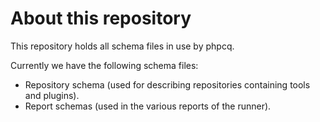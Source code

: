 # About this repository

This repository holds all schema files in use by phpcq.

Currently we have the following schema files:
- Repository schema (used for describing repositories containing tools and plugins).
- Report schemas (used in the various reports of the runner).
